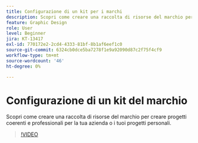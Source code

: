 ```yaml
---
title: Configurazione di un kit per i marchi
description: Scopri come creare una raccolta di risorse del marchio per i tuoi progetti aziendali o personali
feature: Graphic Design
role: User
level: Beginner
jira: KT-13417
exl-id: 770172e2-2cd4-4333-81bf-8b1af6eef1c0
source-git-commit: 6324cb0dce5ba7278f1e9a92090d87c2f75f4cf9
workflow-type: tm+mt
source-wordcount: '46'
ht-degree: 0%

---
```


# Configurazione di un kit del marchio

Scopri come creare una raccolta di risorse del marchio per creare progetti coerenti e professionali per la tua azienda o i tuoi progetti personali.

>[!VIDEO](https://video.tv.adobe.com/v/3420218?quality=12&learn=on&hidetitle=true)
